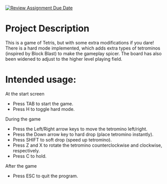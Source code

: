 [![Review Assignment Due Date](https://classroom.github.com/assets/deadline-readme-button-22041afd0340ce965d47ae6ef1cefeee28c7c493a6346c4f15d667ab976d596c.svg)](https://classroom.github.com/a/YxXKqIeT)
# Project Description

This is a game of Tetris, but with some extra modifications if you dare! There is a hard mode implemented, which adds extra types of tetrominos (inspired by Block Blast) to make the gameplay spicer. The board has also been widened to adjust to the higher level playing field.

# Intended usage:

At the start screen
- Press TAB to start the game.
- Press H to toggle hard mode.

During the game
- Press the Left/Right arrow keys to move the tetromino left/right.
- Press the Down arrow key to hard drop (place tetromino instantly).
- Press SHIFT to soft drop (speed up tetromino).
- Press Z and X to rotate the tetromino counterclockwise and clockwise, respectively.
- Press C to hold.

After the game
- Press ESC to quit the program.
